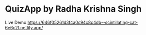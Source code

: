 ﻿# QuizApp by Radha Krishna Singh
Live Demo:https://646f05261d3f4a0c94c8c4db--scintillating-cat-6e6c2f.netlify.app/
